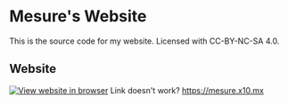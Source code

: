 # Mesure's Website

This is the source code for my website.
Licensed with CC-BY-NC-SA 4.0.

## Website

[![View website in browser](https://github.com/Mesure73L/My-Website/assets/115181664/737cc6c2-a39b-4554-bf7d-9dd2c0a68d84)](https://mesure.x10.mx)
Link doesn't work? <https://mesure.x10.mx>
<!-- hi i saw you were online 47 minutes ago btw my school blocked your website haha it wasn't blocked a week ago 

im still online, idk what to do
-->

